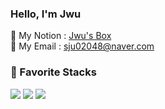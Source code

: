 
### Hello, I'm Jwu 
🍎 My Notion : [Jwu's Box](https://jwuu.notion.site/5b44ef5fc37c4b979535406aba51145f)  
🍋 My Email  : [sju02048@naver.com](https://sju02048@naver.com)


### 🍹 Favorite Stacks 
<img src="https://img.shields.io/badge/TypeScript-3178C6?style=flat&logo=TypeScript&logoColor=white"/> <img src="https://img.shields.io/badge/React-61DAFB?style=flat&logo=React&logoColor=white"/> <img src="https://img.shields.io/badge/Tailwind CSS-06B6D4?style=flat&logo=tailwind-css&logoColor=white"/>

